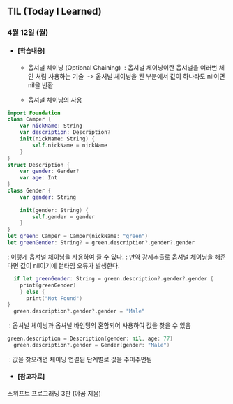 ## TIL (Today I Learned)

### 4월 12일 (월)

- #### [학습내용]
    - 옵셔널 체이닝 (Optional Chaining)
 : 옵셔널 체이닝이란 옵셔널을 여러번 체인 처럼 사용하는 기술
 -> 옵셔널 체이닝을 된 부분에서 값이 하나라도 nil이면 nil을 반환

   - 옵셔널 체이닝의 사용
```swift
import Foundation
class Camper {
    var nickName: String
    var description: Description?
    init(nickName: String) {
        self.nickName = nickName
    }
}
struct Description {
    var gender: Gender?
    var age: Int
}
class Gender {
    var gender: String
    
    init(gender: String) {
        self.gender = gender
    }
}
let green: Camper = Camper(nickName: "green")
let greenGender: String? = green.description?.gender?.gender
```
   : 이렇게 옵셔널 체이닝을 사용하여 줄 수 있다.
   : 만약 강제추출로 옵셔널 체이닝을 해준다면 값이 nil이기에 런타임 오류가 발생한다.
  
```swift
  if let greenGender: String = green.description?.gender?.gender {
    print(greenGender)
    } else {
      print("Not Found")
}
  green.description?.gender?.gender = "Male"
```
   : 옵셔널 체이닝과 옵셔널 바인딩의 혼합되어 사용하여 값을 찾을 수 있음
```swift
green.description = Description(gender: nil, age: 77)
  green.description?.gender = Gender(gender: "Male")
```
   : 값을 찾으려면 체이닝 연결된 단계별로 값을 주어주면됨
  
  
  
- #### [참고자료]
스위프트 프로그래밍 3판 (야곰 지음)
